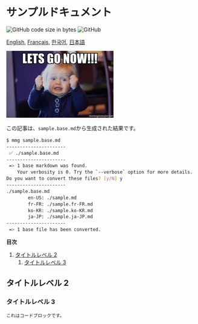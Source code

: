 
# サンプルドキュメント

![GitHub code size in bytes](https://img.shields.io/github/languages/code-size/ryul1206/multilingual-markdown.svg)
![GitHub](https://img.shields.io/github/license/ryul1206/multilingual-markdown.svg)

[English](example.md),
[Français](example.fr-FR.md),
[한국어](example.ko-KR.md),
[日本語](example.ja-JP.md)

![lets go now](lets-go-now.jpg)

この記事は、`sample.base.md`から生成された結果です。

```sh
$ mmg sample.base.md
----------------------
 ✅ ./sample.base.md
----------------------
 => 1 base markdown was found.
    Your verbosity is 0. Try the `--verbose` option for more details.
Do you want to convert these files? [y/N] y
----------------------
./sample.base.md
        en-US: ./sample.md
        fr-FR: ./sample.fr-FR.md
        ko-KR: ./sample.ko-KR.md
        ja-JP: ./sample.ja-JP.md
----------------------
 => 1 base file has been converted.
```

**目次**

1. [タイトルレベル 2](#タイトルレベル-2)
    1. [タイトルレベル 3](#タイトルレベル-3)

## タイトルレベル 2

### タイトルレベル 3

```bash
これはコードブロックです。
```